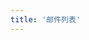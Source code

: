 ```yaml
---
title: '邮件列表'
---
```

<script setup>
  import TheMailingList from "@/views/community/mailing/TheMailingList.vue"
</script>

<TheMailingList />

